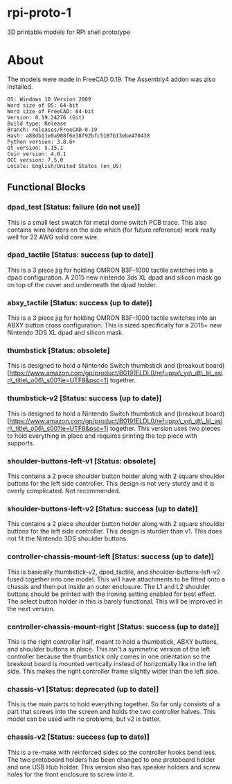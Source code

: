 # rpi-proto-1
3D printable models for RPI shell prototype

# About

The models were made in FreeCAD 0.19. The Assembly4 addon was also installed.

```
OS: Windows 10 Version 2009
Word size of OS: 64-bit
Word size of FreeCAD: 64-bit
Version: 0.19.24276 (Git)
Build type: Release
Branch: releases/FreeCAD-0-19
Hash: a88db11e0a908f6e38f92bfc5187b13ebe470438
Python version: 3.8.6+
Qt version: 5.15.1
Coin version: 4.0.1
OCC version: 7.5.0
Locale: English/United States (en_US)
```

## Functional Blocks

### dpad\_test [Status: failure (do not use)]

This is a small test swatch for metal dome switch PCB trace. This also contains wire holders on the side which (for future reference) work really well for 22 AWG solid core wire.

### dpad\_tactile [Status: success (up to date)]

This is a 3 piece jig for holding OMRON B3F-1000 tactile switches into a dpad configuration. A 2015 new nintendo 3ds XL dpad and silicon mask go on top of the cover and underneath the dpad holder.

### abxy\_tactile [Status: success (up to date)]

This is a 3 piece jig for holding OMRON B3F-1000 tactile switches into an ABXY button cross configuration. This is sized specifically for a 2015+ new Nintendo 3DS XL dpad and silicon mask.

### thumbstick [Status: obsolete]

This is designed to hold a Nintendo Switch thumbstick and (breakout board)[https://www.amazon.com/gp/product/B0191ELDL0/ref=ppx\_yo\_dt\_b\_asin\_title\_o06\_s00?ie=UTF8&psc=1] together.

### thumbstick-v2 [Status: success (up to date)]

This is designed to hold a Nintendo Switch thumbstick and (breakout board)[https://www.amazon.com/gp/product/B0191ELDL0/ref=ppx\_yo\_dt\_b\_asin\_title\_o06\_s00?ie=UTF8&psc=1] together. This version uses two pieces to hold everything in place and requires printing the top piece with supports.

### shoulder-buttons-left-v1 [Status: obsolete]

This contains a 2 piece shoulder button holder along with 2 square shoulder buttons for the left side controller. This design is not very sturdy and it is overly complicated. Not recommended.

### shoulder-buttons-left-v2 [Status: success (up to date)]

This contains a 2 piece shoulder button holder along with 2 square shoulder buttons for the left side controller. This design is sturdier than v1. This does not fit the Nintendo 3DS shoulder buttons.

### controller-chassis-mount-left [Status: success (up to date)]

This is basically thumbstick-v2, dpad\_tactile, and shoulder-buttons-left-v2 fused together into one model. This will have attachments to be fitted onto a chassis and then put inside an outer enclosure. The L1 and L2 shoulder buttons should be printed with the ironing setting enabled for best effect. The select button holder in this is barely functional. This will be improved in the next version.

### controller-chassis-mount-right [Status: success (up to date)]

This is the right controller half, meant to hold a thumbstick, ABXY buttons, and shoulder buttons in place. This isn't a symmetric version of the left controller because the thumbstick only comes in one orientation so the breakout board is mounted vertically instead of horizontally like in the left side. This makes the right controller frame slightly wider than the left side.

### chassis-v1 [Status: deprecated (up to date)]

This is the main parts to hold everything together. So far only consists of a part that screws into the screen and holds the two controller halves. This model can be used with no problems, but v2 is better.

### chassis-v2 [Status: success (up to date)]

This is a re-make with reinforced sides so the controller hooks bend less. The two protoboard holders has been changed to one protoboard holder and one USB Hub holder. This version also has speaker holders and screw holes for the front enclosure to screw into it.

